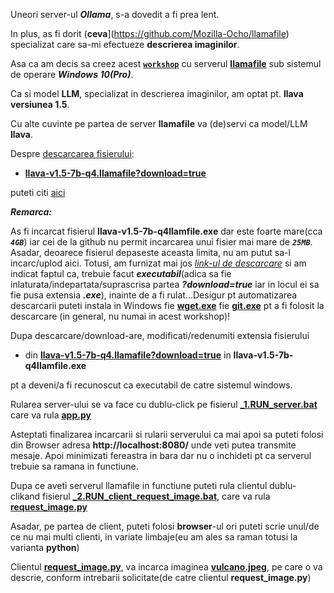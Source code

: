 Uneori server-ul ***Ollama***,  s-a dovedit a fi prea lent. 

In plus, as fi dorit (**ceva**](https://github.com/Mozilla-Ocho/llamafile) specializat care sa-mi efectueze **descrierea imaginilor**. 

Asa ca am decis sa creez acest [**`workshop`**](https://github.com/Mozilla-Ocho/llamafile) cu serverul [**llamafile**](https://github.com/Mozilla-Ocho/llamafile) sub sistemul de operare ***Windows 10(Pro)***.

Ca si model **LLM**, specializat in descrierea imaginilor, am optat pt. **llava versiunea 1.5**.

Cu alte cuvinte pe partea de server **llamafile** va (de)servi ca model/LLM **llava**.

Despre [descarcarea fisierului](https://github.com/Mozilla-Ocho/llamafile): 

  - [**llava-v1.5-7b-q4.llamafile?download=true**](https://huggingface.co/Mozilla/llava-v1.5-7b-llamafile/resolve/main/llava-v1.5-7b-q4.llamafile?download=true) 

puteti citi [aici](https://python.langchain.com/v0.2/docs/integrations/llms/llamafile/)

***Remarca:***

As fi incarcat fisierul **llava-v1.5-7b-q4llamfile.exe** dar este foarte mare(cca ***`4GB`***) iar cei de la github nu permit incarcarea unui fisier mai mare de ***`25MB`***. Asadar, deoarece fisierul depaseste aceasta limita, nu am putut sa-l incarc/uplod aici. Totusi, am furnizat mai jos [*link-ul de descarcare*](https://huggingface.co/Mozilla/llava-v1.5-7b-llamafile/resolve/main/llava-v1.5-7b-q4.llamafile?download=true) si am indicat faptul ca, trebuie facut ***executabil***(adica sa fie inlaturata/indepartata/suprascrisa partea ***?download=true*** iar in locul ei sa fie pusa extensia ***.exe***), inainte de a fi rulat...Desigur pt automatizarea descarcarii puteti instala in Windows fie [**wget.exe**](https://builtvisible.com/download-your-website-with-wget/) fie [**git.exe**](https://www.simplilearn.com/tutorials/git-tutorial/git-installation-on-windows) pt a fi folosit la descarcare (in general, nu numai in acest workshop)!


Dupa descarcare/download-are, modificati/redenumiti extensia fisierului

 - din [**llava-v1.5-7b-q4.llamafile?download=true**](https://huggingface.co/Mozilla/llava-v1.5-7b-llamafile/resolve/main/llava-v1.5-7b-q4.llamafile?download=true) in **llava-v1.5-7b-q4llamfile.exe**

pt a deveni/a fi recunoscut ca executabil de catre sistemul windows.

Rularea server-ului se va face cu dublu-click pe fisierul [**_1.RUN_server.bat**](https://github.com/stefanache/MFP-ANAF-RO/blob/main/python/llamafile_llava/_1.RUN_server.bat) care va rula [**app.py**](https://github.com/stefanache/MFP-ANAF-RO/blob/main/python/llamafile_llava/app.py)

Asteptati finalizarea incarcarii si rularii serverului ca mai apoi sa puteti folosi din Browser adresa **http://localhost:8080/** unde veti putea transmite mesaje. Apoi minimizati fereastra in bara dar nu o inchideti pt ca serverul trebuie sa ramana in functiune.

Dupa ce aveti serverul llamafile in functiune puteti rula clientul dublu-clikand fisierul [**_2.RUN_client_request_image.bat**](https://github.com/stefanache/MFP-ANAF-RO/blob/main/python/llamafile_llava/_2.RUN_client_request_image.bat), care va rula [**request_image.py**](https://github.com/stefanache/MFP-ANAF-RO/blob/main/python/llamafile_llava/request_image.py)

Asadar, pe partea de client, puteti folosi **browser**-ul ori puteti scrie unul/de ce nu mai multi clienti, in variate limbaje(eu am ales sa raman totusi la varianta **python**)

Clientul [**request_image.py**](https://github.com/stefanache/MFP-ANAF-RO/blob/main/python/llamafile_llava/request_image.py), va incarca imaginea [**vulcano.jpeg**](https://github.com/stefanache/MFP-ANAF-RO/blob/main/python/llamafile_llava/vulcano.jpeg), pe care o va descrie, conform intrebarii solicitate(de catre clientul **request_image.py**)
